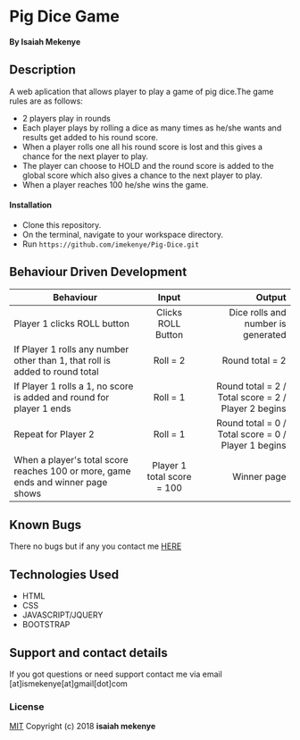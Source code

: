 # Pig Dice Game
#### By **Isaiah Mekenye**
## Description
A web aplication that allows player to play a game of pig dice.The game rules are as follows:
* 2 players play in rounds
* Each player plays by rolling a dice as many times as he/she wants and results get added to his round score.
* When a player rolls one all his round score is lost and this gives a chance for the next player to play.
* The player can choose to HOLD and the round score is added to the global score which also gives a chance to the next player to play.
* When a player reaches 100 he/she wins the game.
#### Installation
* Clone this repository.
* On the terminal, navigate to your workspace directory.
* Run
``` https://github.com/imekenye/Pig-Dice.git ```
## Behaviour Driven Development
| Behaviour                                | Input                                | Output                           |
|---------------------------------------   |:------------------------------------:|---------------------------------:|
| Player 1 clicks ROLL button              | Clicks ROLL Button                   |Dice rolls and number is generated|
| If Player 1 rolls any number other than 1, that roll is added to round total       | Roll = 2                             |Round total = 2                   |
| If Player 1 rolls a 1, no score is added and round for player 1 ends  | Roll = 1      |Round total = 2 / Total score = 2 / Player 2 begins |
| Repeat for Player 2 | Roll = 1 | Round total = 0 / Total score = 0 / Player 1 begins |
| When a player's total score reaches 100 or more, game ends and winner page shows | Player 1 total score = 100	| Winner page |
                    


## Known Bugs
There no bugs but if any you contact me <a href="https://github.com/imekenye/Pig-Dice/issues/new">HERE</a>
## Technologies Used
* HTML
* CSS
* JAVASCRIPT/JQUERY
* BOOTSTRAP
## Support and contact details
If you got questions or need support contact me via email [at]ismekenye[at]gmail[dot]com
### License
<a href="https://github.com/imekenye/Portfolio-Landing-Page/blob/master/LICENSE">MIT</a> Copyright (c) 2018 **isaiah mekenye**
